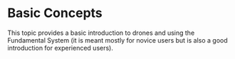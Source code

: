 # Basic Concepts

This topic provides a basic introduction to drones and using the Fundamental System (it is meant mostly for novice users but is also a good introduction for experienced users).



### &#x20;<a href="#safety-settings-failsafe" id="safety-settings-failsafe"></a>

